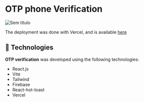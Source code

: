 # OTP phone Verification

![Sem título](https://user-images.githubusercontent.com/75432770/222180755-f67cfc5c-bfcd-42bc-bc81-abdffb7b74ab.png)

The deployment was done with Vercel, and is available [here](https://otp-phone-verification.vercel.app)

## 🚀 Technologies

**OTP verification** was developed using the following technologies:

- React.js
- Vite
- Tailwind
- Firebase
- React-hot-toast
- Vercel
